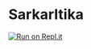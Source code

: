 # SarkarItika

[![Run on Repl.it](https://repl.it/badge/github/itika1/SarkarItika)](https://repl.it/github/itika1/SarkarItika)
